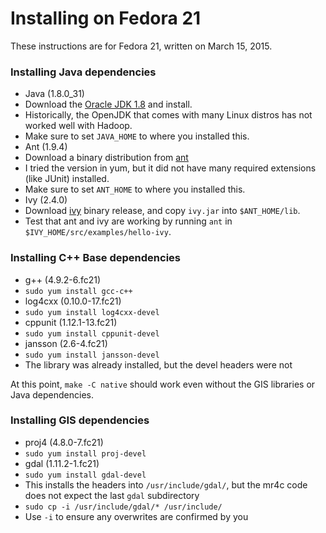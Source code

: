 Installing on Fedora 21
=======================

These instructions are for Fedora 21, written on March 15, 2015.

### Installing Java dependencies
* Java (1.8.0_31)
 * Download the [Oracle JDK 1.8](http://www.oracle.com/technetwork/java/javase/downloads/jdk8-downloads-2133151.html) and install.
 * Historically, the OpenJDK that comes with many Linux distros has not worked well with Hadoop.
 * Make sure to set `JAVA_HOME` to where you installed this.
* Ant (1.9.4)
 * Download a binary distribution from [ant](http://ant.apache.org/)
 * I tried the version in yum, but it did not have many required extensions (like JUnit) installed.
 * Make sure to set `ANT_HOME` to where you installed this.
* Ivy (2.4.0)
 * Download [ivy](http://ant.apache.org/ivy/download.cgi) binary release, and copy `ivy.jar` into `$ANT_HOME/lib`.
 * Test that ant and ivy are working by running `ant` in `$IVY_HOME/src/examples/hello-ivy`.

### Installing C++ Base dependencies
* g++ (4.9.2-6.fc21)
 * `sudo yum install gcc-c++`
* log4cxx (0.10.0-17.fc21)
 * `sudo yum install log4cxx-devel`
* cppunit (1.12.1-13.fc21)
 * `sudo yum install cppunit-devel`
* jansson (2.6-4.fc21)
 * `sudo yum install jansson-devel`
 * The library was already installed, but the devel headers were not

At this point, `make -C native` should work even without the GIS libraries or Java dependencies.

### Installing GIS dependencies
* proj4 (4.8.0-7.fc21)
 * `sudo yum install proj-devel`
* gdal (1.11.2-1.fc21)
 * `sudo yum install gdal-devel`
 * This installs the headers into `/usr/include/gdal/`, but the mr4c code does not expect the last `gdal` subdirectory
 * `sudo cp -i /usr/include/gdal/* /usr/include/`
 * Use `-i` to ensure any overwrites are confirmed by you
